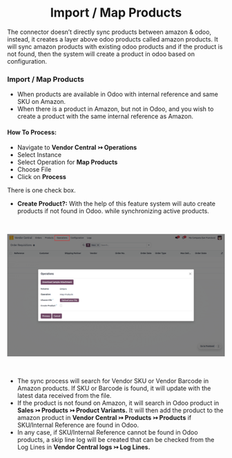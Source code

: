 # <h1 align="center"> Import / Map Products </h2>

The connector doesn’t directly sync products between amazon & odoo, instead, it creates a layer above odoo products called amazon products. It will sync amazon products with existing odoo products and if the product is not found, then the system will create a product in odoo based on configuration.

### Import / Map Products
* When products are available in Odoo with internal reference and same SKU on Amazon.
* When there is a product in Amazon, but not in Odoo, and you wish to create a product with the same internal reference as Amazon.

#### How To Process:

* Navigate to **Vendor Central ↣ Operations**
* Select Instance
* Select Operation for **Map Products**
* Choose File
* Click on **Process**


There is one check box.

* **Create Product?:** With the help of this feature system will auto create products if not found in Odoo. while synchronizing active products.

<br/>

<div align="center">

![import-or-map-product](images/VC-8.png)
</div>

<br/>

* The sync process will search for Vendor SKU or Vendor Barcode in Amazon products. If SKU or Barcode is found, it will update with the latest data received from the file.
* If the product is not found on Amazon, it will search in Odoo product in **Sales ↣ Products ↣ Product Variants.** It will then add the product to the amazon product in **Vendor Central ↣ Products ↣ Products** if SKU/Internal Reference are found in Odoo.
* In any case, if SKU/Internal Reference cannot be found in Odoo products, a skip line log will be created that can be checked from the Log Lines in **Vendor Central logs ↣ Log Lines.**
